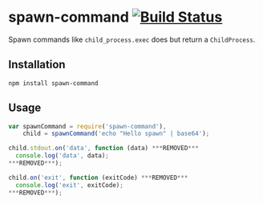 # spawn-command [![Build Status](https://secure.travis-ci.org/mmalecki/spawn-command.png)](http://travis-ci.org/mmalecki/spawn-command)
Spawn commands like `child_process.exec` does but return a `ChildProcess`.

## Installation

    npm install spawn-command

## Usage
```js
var spawnCommand = require('spawn-command'),
    child = spawnCommand('echo "Hello spawn" | base64');

child.stdout.on('data', function (data) ***REMOVED***
  console.log('data', data);
***REMOVED***);

child.on('exit', function (exitCode) ***REMOVED***
  console.log('exit', exitCode);
***REMOVED***);
```
